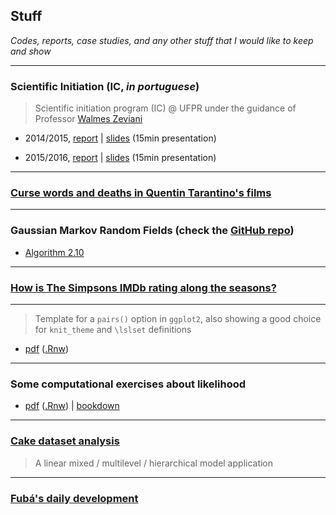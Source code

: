 ## Stuff

*Codes, reports, case studies, and any other stuff that I would like to
 keep and show*

***

### Scientific Initiation (IC, *in portuguese*)

> Scientific initiation program (IC) @ UFPR under the guidance of
> Professor [Walmes Zeviani](http://leg.ufpr.br/~walmes/)

+ 2014/2015,
  [report](ic/final_report_14.15.pdf) |
  [slides](ic/slides_14.15.pdf) (15min presentation)

+ 2015/2016,
  [report](ic/final_report_15.16.pdf) |
  [slides](ic/slides_15.16.pdf) (15min presentation)

***

### [Curse words and deaths in Quentin Tarantino's films](tarantino/)

***

### Gaussian Markov Random Fields (check the [GitHub repo](http://github.com/henriquelaureano/GMRF/))

+ [Algorithm 2.10](gmrf/helpmepls.html)

***

### [How is The Simpsons IMDb rating along the seasons?](simpsons/)

***

> Template for a `pairs()` option in `ggplot2`, also showing a good
> choice for `knit_theme` and `\lslset` definitions

+ [pdf](stuff.pdf) ([.Rnw](stuff.Rnw))

***

### Some computational exercises about likelihood

+ [pdf](likelihood/likelihood.pdf)
  ([.Rnw](likelihood/likelihood.Rnw)) |
  [bookdown](likelihood/lkl_ex_bookdown/)

***

### [Cake dataset analysis](cake/)

> A linear mixed / multilevel / hierarchical model application

***

### [Fubá's daily development](../fuba/)
